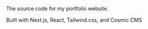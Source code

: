 The source code for my portfolio website.

Built with Next.js, React, Tailwind.css, and Cosmic CMS

